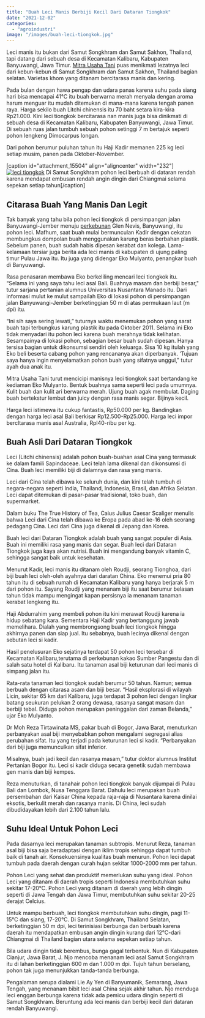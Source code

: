 ```yaml
---
title: "Buah Leci Manis Berbiji Kecil Dari Dataran Tiongkok"
date: "2021-12-02"
categories: 
  - "agroindustri"
image: "/images/buah-leci-tiongkok.jpg"
---
```


Leci manis itu bukan dari Samut Songkhram dan Samut Sakhon, Thailand, tapi datang dari sebuah desa di Kecamatan Kalibaru, Kabupaten Banyuwangi, Jawa Timur. [Mitra Usaha Tani](http://localhost/mitra/) puas menikmati lezatnya leci dari kebun-kebun di Samut Songkhram dan Samut Sakhon, Thailand bagian selatan. Varietas khom yang ditanam bercitarasa manis dan kering.

Pada bulan dengan hawa pengap dan udara panas karena suhu pada siang hari bisa mencapai 41°C itu buah berwarna merah menyala dengan aroma harum menguar itu mudah ditemukan di mana-mana karena tengah panen raya. Harga sekilo buah Litchi chinensis itu 70 baht setara kira-kira Rp21.000. Kini leci tiongkok bercitarasa nan manis juga bisa dinikmati di sebuah desa di Kecamatan Kalibaru, Kabupaten Banyuwangi, Jawa Timur. Di sebuah ruas jalan tumbuh sebuah pohon setinggi 7 m bertajuk seperti pohon lengkeng Dimocarpus longan.

Dari pohon berumur puluhan tahun itu Haji Kadir memanen 225 kg leci setiap musim, panen pada Oktober-November.

\[caption id="attachment\_15504" align="aligncenter" width="232"\][![leci tiongkok](/images/leci-tiongkok-232x300.jpg)](http://localhost/mitra/wp-content/uploads/2021/12/leci-tiongkok.jpg) Di Samut Songkhram pohon leci berbuah di dataran rendah karena mendapat embusan rendah angin dingin dari Chiangmai selama sepekan setiap tahun\[/caption\]

## Citarasa Buah Yang Manis Dan Legit

Tak banyak yang tahu bila pohon leci tiongkok di persimpangan jalan Banyuwangi-Jember menuju [perkebunan](http://localhost/mitra/perkebunan "perkebunan") Glen Nevis, Banyuwangi, itu pohon leci. Mafhum, saat buah mulai bermunculan Kadir dengan cekatan membungkus dompolan buah menggunakan karung beras berbahan plastik. Sebelum panen, buah sudah habis dipesan kerabat dan kolega. Lama-kelamaan tersiar juga berita ada leci manis di kabupaten di ujung paling timur Pulau Jawa itu. Itu juga yang didengar Eko Mulyanto, penangkar buah di Banyuwangi.

Rasa penasaran membawa Eko berkeliling mencari leci tiongkok itu. “Selama ini yang saya tahu leci asal Bali. Buahnya masam dan berbiji besar," tutur sarjana pertanian alumnus Universitas Nusantara Manado itu. Dari informasi mulut ke mulut sampailah Eko di lokasi pohon di persimpangan jalan Banyuwangi-Jember berketinggian 50 m di atas permukaan laut (m dpi) itu.

“Ini sih saya sering lewati,” tuturnya waktu menemukan pohon yang sarat buah tapi terbungkus karung plastik itu pada Oktober 2011. Selama ini Eko tidak menyadari itu pohon leci karena buah merahnya tidak kelihatan. Sesampainya di lokasi pohon, sebagian besar buah sudah dipesan. Hanya tersisa bagian untuk dikonsumsi sendiri oleh keluarga. Sisa 10 kg itulah yang Eko beli beserta cabang pohon yang rencananya akan diperbanyak. ‘Tujuan saya hanya ingin menyelamatkan pohon buah yang sifatnya unggul," tutur ayah dua anak itu.

Mitra Usaha Tani turut mencicipi manisnya leci tiongkok saat bertandang ke kediaman Eko Mulyanto. Bentuk buahnya sama seperti leci pada umumnya. Kulit buah dan kulit ari berwarna merah. Ujung buah agak membulat. Daging buah bertekstur lembut dan juicy dengan rasa manis segar. Bijinya kecil.

Harga leci istimewa itu cukup fantastis, Rp50.000 per kg. Bandingkan dengan harga leci asal Bali berkisar Rp12.500-Rp25.000. Harga leci impor bercltarasa manis asal Australia, Rpl40-ribu per kg.

## Buah Asli Dari Dataran Tiongkok

Leci (Litchi chinensis) adalah pohon buah-buahan asal Cina yang termasuk ke dalam famili Sapindaceae. Leci telah lama dikenal dan dikonsumsi di Cina. Buah leci memiliki biji di dalamnya dan rasa yang manis.

Leci dari Cina telah dibawa ke seluruh dunia, dan kini telah tumbuh di negara-negara seperti India, Thailand, Indonesia, Brasil, dan Afrika Selatan. Leci dapat ditemukan di pasar-pasar tradisional, toko buah, dan supermarket.

Dalam buku The True History of Tea, Caius Julius Caesar Scaliger menulis bahwa Leci dari Cina telah dibawa ke Eropa pada abad ke-16 oleh seorang pedagang Cina. Leci dari Cina juga dikenal di Jepang dan Korea.

Buah leci dari Dataran Tiongkok adalah buah yang sangat populer di Asia. Buah ini memiliki rasa yang manis dan segar. Buah leci dari Dataran Tiongkok juga kaya akan nutrisi. Buah ini mengandung banyak vitamin C, sehingga sangat baik untuk kesehatan.

Menurut Kadir, leci manis itu ditanam oleh Roudji, seorang Tionghoa, dari biji buah leci oleh-oleh ayahnya dari daratan China. Eko menemui pria 80 tahun itu di sebuah rumah di Kecamatan Kalibaru yang hanya berjarak 5 m dari pohon itu. Sayang Roudji yang menanam biji itu saat berumur belasan tahun tidak mampu mengingat kapan persisnya ia menanam tanaman kerabat lengkeng itu.

Haji Abdurrahim yang membeli pohon itu kini merawat Roudji karena ia hidup sebatang kara. Sementara Haji Kadir yang bertanggung jawab memelihara. Dialah yang membrongsong buah leci tiongkok hingga akhirnya panen dan siap jual. Itu sebabnya, buah lecinya dikenal dengan sebutan leci si kadir.

Hasil penelusuran Eko sejatinya terdapat 50 pohon leci tersebar di Kecamatan Kalibaru,terutama di perkebunan kakao Sumber Pangestu dan di salah satu hotel di Kalibaru. Itu tanaman asal biji keturunan dari leci manis di simpang jalan itu.

Rata-rata tanaman leci tiongkok sudah berumur 50 tahun. Namun; semua berbuah dengan citarasa asam dan biji besar. “Hasil eksplorasi di wilayah Licin, sekitar 65 km dari Kalibaru, juga terdapat 3 pohon leci dengan lingkar batang seukuran pelukan 2 orang dewasa, rasanya sangat masam dan berbiji tebal. Diduga pohon merupakan peninggalan dari zaman Belanda,” ujar Eko Mulyanto.

Dr Moh Reza Tirtawinata MS, pakar buah di Bogor, Jawa Barat, menuturkan perbanyakan asal biji menyebabkan pohon mengalami segregasi alias perubahan sifat. Itu yang terjadi pada keturunan leci si kadir. “Perbanyakan dari biji juga memunculkan sifat inferior.

Misalnya, buah jadi kecil dan rasanya masam,” tutur doktor alumnus Institut Pertanian Bogor itu. Leci si kadir diduga secara genetik sudah membawa gen manis dan biji kempes.

Reza menuturkan, di tanahair pohon leci tiongkok banyak dijumpai di Pulau Bali dan Lombok, Nusa Tenggara Barat. Dahulu leci merupakan buah persembahan dari Kaisar China kepada raja-raja di Nusantara karena dinilai eksotis, berkulit merah dan rasanya manis. Di China, leci sudah dibudidayakan lebih dari 2.100 tahun lalu.

## Suhu Ideal Untuk Pohon Leci

Pada dasarnya leci merupakan tanaman subtropis. Menurut Reza, tanaman asal biji bisa saja beradaptasi dengan iklim tropis sehingga dapat tumbuh baik di tanah air. Konsekuensinya kualitas buah menurun. Pohon leci dapat tumbuh pada daerah dengan curah hujan sekitar 1000-2000 mm per tahun.

Pohon Leci yang sehat dan produktif memerlukan suhu yang ideal. Pohon Leci yang ditanam di daerah tropis seperti Indonesia membutuhkan suhu sekitar 17-20°C. Pohon Leci yang ditanam di daerah yang lebih dingin seperti di Jawa Tengah dan Jawa Timur, membutuhkan suhu sekitar 20-25 derajat Celcius.

Untuk mampu berbuah, leci tiongkok membutuhkan suhu dingin, pagi 11- 15°C dan siang, 17-20°C. Di Samut Songkhram, Thailand Selatan, berketinggian 50 m dpi, leci terinisiasi berbunga dan berbuah karena daerah itu mendapatkan embusan angin dingin kurang dari 12°C-dari Chiangmai di Thailand bagian utara selama sepekan setiap tahun.

Bila udara dingin tidak berembus, bunga gagal terbentuk. Nun di Kabupaten Cianjur, Jawa Barat, J. Njo mencoba menanam leci asal Samut Songkhram itu di lahan berketinggian 600 m dan 1.000 m dpi. Tujuh tahun berselang, pohon tak juga menunjukkan tanda-tanda berbunga.

Pengalaman serupa dialami Lie Ay Yen di Banyumanik, Semarang, Jawa Tengah, yang menanam bibit leci asal China sejak akhir tahun. Njo menduga leci enggan berbunga karena tidak ada pemicu udara dingin seperti di Samut Songkhram. Beruntung ada leci manis dan berbiji kecil dari dataran rendah Banyuwangi.

